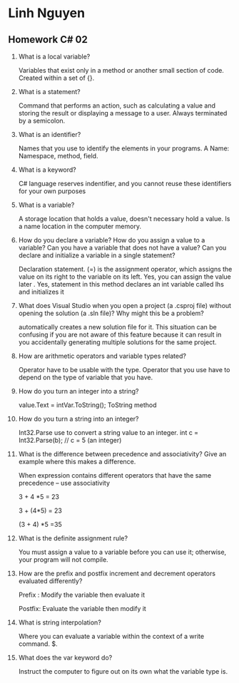 # Linh Nguyen
## Homework C# 02

1. What is a local variable? 

	Variables that exist only in a method or another small section of code. Created within a set of {}.  

2. What is a statement? 

	Command that performs an action, such as calculating a value and storing the result or displaying a message to a user. Always terminated by a semicolon.  

3. What is an identifier? 

	Names that you use to identify the elements in your programs. A Name:  Namespace, method, field. 

4. What is a keyword? 

	C# language reserves indentifier, and you cannot reuse these identifiers for your own purposes 

5. What is a variable? 

	A storage location that holds a value, doesn't necessary hold a value. Is a name location in the computer memory. 

6. How do you declare a variable? How do you assign a value to a variable? Can you have a variable that does not have a value? Can you declare and initialize a variable in a single statement? 

	Declaration statement. (=) is the assignment operator, which assigns the value on its right to the variable on its left. Yes, you can assign the value later .  Yes, statement in this method declares an int variable called lhs and initializes it  

7. What does Visual Studio when you open a project (a .csproj file) without opening the solution (a .sln file)? Why might this be a problem? 

	automatically creates a new solution file for it. This situation can be confusing if you are not aware of this feature because it can result in you accidentally generating multiple solutions for the same project. 

8. How are arithmetic operators and variable types related? 

	Operator have to be usable with the type. Operator that you use have to depend on the type of variable that you have. 

9. How do you turn an integer into a string? 

	value.Text = intVar.ToString(); ToString method 

10. How do you turn a string into an integer? 

	Int32.Parse use to convert a string value to an integer. int c = Int32.Parse(b); // c = 5 (an integer) 

11. What is the difference between precedence and associativity? Give an example where this makes a difference. 

	When expression contains different operators that have the same precedence – use associativity  

	3 + 4 *5 = 23 

	3 + (4*5) = 23 

	(3 + 4) *5 =35 

12. What is the definite assignment rule? 

	You must assign a value to a variable before you can use it; otherwise, your program will not compile. 

13. How are the prefix and postfix increment and decrement operators evaluated differently? 

	Prefix : Modify the variable then evaluate it 

	Postfix: Evaluate the variable then modify it 

14. What is string interpolation? 

	Where you can evaluate a variable within the context of a write command.  $. 

15. What does the var keyword do?  

	Instruct the computer to figure out on its own what the variable type is.  
